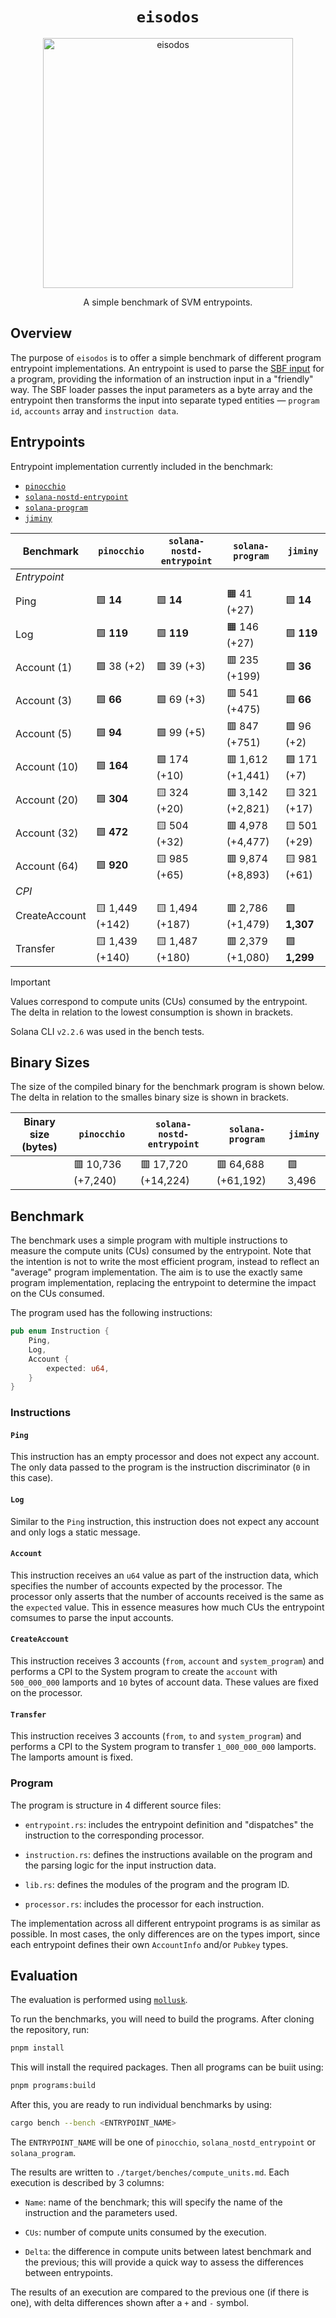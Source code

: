 <h1 align="center">
  <code>eisodos</code>
</h1>
<p align="center">
  <img width="400" alt="eisodos" src="https://github.com/user-attachments/assets/c3799ce0-a432-4898-b98c-869458a06439" />
</p>
<p align="center">
  A simple benchmark of SVM entrypoints.
</p>

## Overview

The purpose of `eisodos` is to offer a simple benchmark of different program entrypoint implementations. An entrypoint is used to parse the [SBF input](https://solana.com/docs/programs/faq#input-parameter-serialization) for a program, providing the information of an instruction input in a "friendly" way. The SBF loader passes the input parameters as a byte array and the entrypoint then transforms the input into separate typed entities &mdash; `program id`, `accounts` array and `instruction data`.

## Entrypoints

Entrypoint implementation currently included in the benchmark:

- [`pinocchio`](https://github.com/anza-xyz/pinocchio)
- [`solana-nostd-entrypoint`](https://github.com/cavemanloverboy/solana-nostd-entrypoint)
- [`solana-program`](https://github.com/anza-xyz/agave/tree/master/sdk/program)
- [`jiminy`](https://github.com/igneous-labs/jiminy)

| Benchmark     | `pinocchio`     | `solana-nostd-entrypoint` | `solana-program`  | `jiminy`     |
| ------------- | --------------- | ------------------------- | ----------------- | ------------ |
| _Entrypoint_  |
| Ping          | 🟩 **14**       | 🟩 **14**                 | 🟧 41 (+27)       | 🟩 **14**    |
| Log           | 🟩 **119**      | 🟩 **119**                | 🟧 146 (+27)      | 🟩 **119**   |
| Account (1)   | 🟩 38 (+2)      | 🟩 39 (+3)                | 🟥 235 (+199)     | 🟩 **36**    |
| Account (3)   | 🟩 **66**       | 🟩 69 (+3)                | 🟥 541 (+475)     | 🟩 **66**    |
| Account (5)   | 🟩 **94**       | 🟩 99 (+5)                | 🟥 847 (+751)     | 🟩 96 (+2)   |
| Account (10)  | 🟩 **164**      | 🟩 174 (+10)              | 🟥 1,612 (+1,441) | 🟩 171 (+7)  |
| Account (20)  | 🟩 **304**      | 🟨 324 (+20)              | 🟥 3,142 (+2,821) | 🟨 321 (+17) |
| Account (32)  | 🟩 **472**      | 🟨 504 (+32)              | 🟥 4,978 (+4,477) | 🟨 501 (+29) |
| Account (64)  | 🟩 **920**      | 🟨 985 (+65)              | 🟥 9,874 (+8,893) | 🟨 981 (+61) |
| _CPI_         |
| CreateAccount | 🟨 1,449 (+142) | 🟨 1,494 (+187)           | 🟥 2,786 (+1,479) | 🟩 **1,307** |
| Transfer      | 🟨 1,439 (+140) | 🟨 1,487 (+180)           | 🟥 2,379 (+1,080) | 🟩 **1,299** |

> [!IMPORTANT]
> Values correspond to compute units (CUs) consumed by the entrypoint. The delta in relation to the lowest consumption is shown in brackets.
>
> Solana CLI `v2.2.6` was used in the bench tests.

## Binary Sizes

The size of the compiled binary for the benchmark program is shown below. The delta in relation to the smalles binary size is shown in brackets.

| Binary size (bytes) | `pinocchio`        | `solana-nostd-entrypoint` | `solana-program`    | `jiminy` |
| ------------------- | ------------------ | ------------------------- | ------------------- | -------- |
|                     | 🟥 10,736 (+7,240) | 🟥 17,720 (+14,224)       | 🟥 64,688 (+61,192) | 🟩 3,496 |

## Benchmark

The benchmark uses a simple program with multiple instructions to measure the compute units (CUs) consumed by the entrypoint. Note that the intention is not to write the most efficient program, instead to reflect an "average" program implementation. The aim is to use the exactly same program implementation, replacing the entrypoint to determine the impact on the CUs consumed.

The program used has the following instructions:

```rust
pub enum Instruction {
    Ping,
    Log,
    Account {
        expected: u64,
    }
}
```

### Instructions

#### `Ping`

This instruction has an empty processor and does not expect any account. The only data passed to the program is the instruction discriminator (`0` in this case).

#### `Log`

Similar to the `Ping` instruction, this instruction does not expect any account and only logs a static message.

#### `Account`

This instruction receives an `u64` value as part of the instruction data, which specifies the number of accounts expected by the processor. The processor only asserts that the number of accounts received is the same as the `expected` value. This in essence measures how much CUs the entrypoint comsumes to parse the input accounts.

#### `CreateAccount`

This instruction receives 3 accounts (`from`, `account` and `system_program`) and performs a CPI to the System program to create the `account` with `500_000_000` lamports and `10` bytes of account data. These values are fixed on the processor.

#### `Transfer`

This instruction receives 3 accounts (`from`, `to` and `system_program`) and performs a CPI to the System program to transfer `1_000_000_000` lamports. The lamports amount is fixed.

### Program

The program is structure in 4 different source files:

- `entrypoint.rs`: includes the entrypoint definition and "dispatches" the instruction to the corresponding processor.

- `instruction.rs`: defines the instructions available on the program and the parsing logic for the input instruction data.

- `lib.rs`: defines the modules of the program and the program ID.

- `processor.rs`: includes the processor for each instruction.

The implementation across all different entrypoint programs is as similar as possible. In most cases, the only differences are on the types import, since each entrypoint defines their own `AccountInfo` and/or `Pubkey` types.

## Evaluation

The evaluation is performed using [`mollusk`](https://github.com/buffalojoec/mollusk).

To run the benchmarks, you will need to build the programs. After cloning the repository, run:

```bash
pnpm install
```

This will install the required packages. Then all programs can be buiit using:

```bash
pnpm programs:build
```

After this, you are ready to run individual benchmarks by using:

```bash
cargo bench --bench <ENTRYPOINT_NAME>
```

The `ENTRYPOINT_NAME` will be one of `pinocchio`, `solana_nostd_entrypoint` or `solana_program`.

The results are written to `./target/benches/compute_units.md`. Each execution is described by 3 columns:

- `Name`: name of the benchmark; this will specify the name of the instruction and the parameters used.

- `CUs`: number of compute units consumed by the execution.

- `Delta`: the difference in compute units between latest benchmark and the previous; this will provide a quick way to assess the differences between entrypoints.

The results of an execution are compared to the previous one (if there is one), with delta differences shown after a `+` and `-` symbol.
